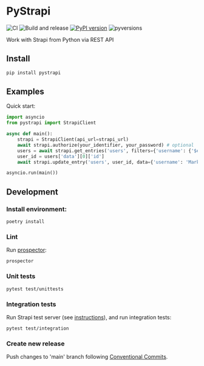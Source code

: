 # PyStrapi
![CI](https://github.com/NoamNol/py-strapi/workflows/CI/badge.svg?event=push)
![Build and release](https://github.com/NoamNol/py-strapi/workflows/%F0%9F%9A%80%20Build%20and%20release/badge.svg?event=push)
[![PyPI version](https://badge.fury.io/py/pystrapi.svg)](https://pypi.org/project/pystrapi)
![pyversions](https://img.shields.io/pypi/pyversions/pystrapi)

Work with Strapi from Python via REST API

## Install

```bash
pip install pystrapi
```

## Examples

Quick start:

```python
import asyncio
from pystrapi import StrapiClient

async def main():
    strapi = StrapiClient(api_url=strapi_url)
    await strapi.authorize(your_identifier, your_password) # optional
    users = await strapi.get_entries('users', filters={'username': {'$eq': 'Pavel'}})
    user_id = users['data'][0]['id']
    await strapi.update_entry('users', user_id, data={'username': 'Mark'})

asyncio.run(main())
```

## Development
### Install environment:
```
poetry install
```

### Lint
Run [prospector](https://prospector.landscape.io/):
```
prospector
```

### Unit tests
```
pytest test/unittests
```

### Integration tests
Run Strapi test server (see [instructions](testserver/README.md)), and run integration tests:
```
pytest test/integration
```

### Create new release

Push changes to 'main' branch following [Conventional Commits](https://www.conventionalcommits.org/en/v1.0.0/).

